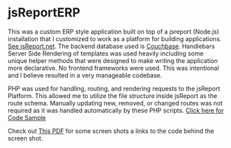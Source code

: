 # jsReportERP

This was a custom ERP style application built on top of a jsreport (Node.js) installation that I customized to work as a platform for building applications. [See jsReport.net](https://jsreport.net).  The backend database used is [Couchbase](https://www.couchbase.com/).  Handlebars Server Side Rendering of templates was used heavily including some unique helper methods that were designed to make writing the application more declarative.  No frontend frameworks were used.  This was intentional and I believe resulted in a very manageable codebase.

PHP was used for handling, routing, and rendering requests to the jsReport Platform.  This allowed me to utilize the file structure inside jsReport as the route schema.  Manually updating new, removed, or changed routes was not required as it was handled automatically by these PHP scripts.  [Click here for Code Sample](https://github.com/zachlankton/jsReportERP/blob/master/Application/router.php/content.php)

Check out [This PDF](https://github.com/zachlankton/jsReportERP/blob/2c870af86a3c2400d55576727aac11f26b2d2bc5/ERP2-Updated.pdf) for some screen shots a links to the code behind the screen shot.
